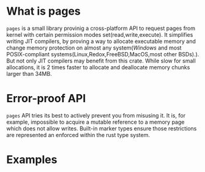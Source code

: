 # What is pages
`pages` is a small library provinig a cross-platform API to request pages from kernel with certain permission modes set(read,write,execute). It simplifies writing JIT compilers, by proving a way to allocate executable memory and change memory protection on almost any system(*Windows* and most POSIX-compliant systems(Linux,Redox,FreeBSD,MacOS,most other BSDs).). But not only JIT compilers may benefit from this crate. While slow for small allocations, it is 2 times faster to allocate and deallocate memory chunks larger than 34MB. 
# Error-proof API
`pages` API tries its best to actively prevent you from misusing it. It is, for example, impossible to acquire a mutable reference to a memory page which does not allow writes. Built-in marker types ensure those restrictions are represented an enforced within the rust type system. 
# Examples
